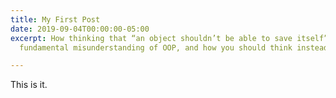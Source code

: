 ```yaml
---
title: My First Post
date: 2019-09-04T00:00:00-05:00
excerpt: How thinking that “an object shouldn’t be able to save itself” exposes a
  fundamental misunderstanding of OOP, and how you should think instead.

---
```

This is it.